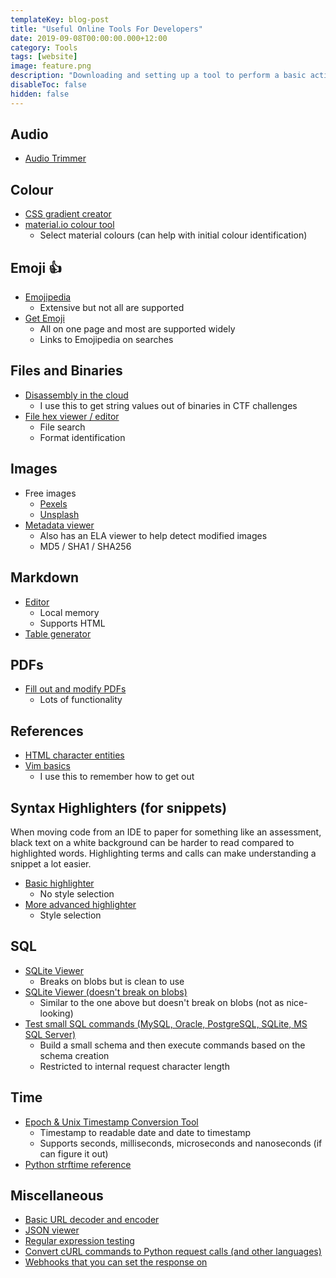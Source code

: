 ```yaml
---
templateKey: blog-post
title: "Useful Online Tools For Developers"
date: 2019-09-08T00:00:00.000+12:00
category: Tools
tags: [website]
image: feature.png
description: "Downloading and setting up a tool to perform a basic action can be a lot of effort compared to using something online. This is a list of tools I actively use for everyday development."
disableToc: false
hidden: false
---
```


## Audio

- [Audio Trimmer](https://mp3cut.net/)

## Colour

- [CSS gradient creator](https://mycolor.space/gradient)
- [material.io colour tool](https://material.io/resources/color/)
  - Select material colours (can help with initial colour identification)

## Emoji 👍

- [Emojipedia](https://emojipedia.org/)
  - Extensive but not all are supported
- [Get Emoji](https://getemoji.com/)
  - All on one page and most are supported widely
  - Links to Emojipedia on searches

## Files and Binaries

- [Disassembly in the cloud](https://onlinedisassembler.com/static/home/index.html)
  - I use this to get string values out of binaries in CTF challenges
- [File hex viewer / editor](https://hexed.it/)
  - File search
  - Format identification

## Images

- Free images
  - [Pexels](https://www.pexels.com/)
  - [Unsplash](https://unsplash.com/)
- [Metadata viewer](https://fotoforensics.com/)
  - Also has an ELA viewer to help detect modified images
  - MD5 / SHA1 / SHA256

## Markdown

- [Editor](https://stackedit.io/app#)
  - Local memory
  - Supports HTML
- [Table generator](https://www.tablesgenerator.com/markdown_tables)

## PDFs

- [Fill out and modify PDFs](https://www.pdfescape.com/)
  - Lots of functionality

## References

- [HTML character entities](https://dev.w3.org/html5/html-author/charref)
- [Vim basics](https://github.com/yuanqing/vim-basics/blob/master/README.md)
  - I use this to remember how to get out

## Syntax Highlighters (for snippets)

When moving code from an IDE to paper for something like an assessment, black text on a white background can be harder to read compared to highlighted words. Highlighting terms and calls can make understanding a snippet a lot easier.

- [Basic highlighter](https://highlight.hohli.com/index.php)
  - No style selection
- [More advanced highlighter](https://pinetools.com/syntax-highlighter)
  - Style selection

## SQL

- [SQLite Viewer](https://inloop.github.io/sqlite-viewer/)
  - Breaks on blobs but is clean to use
- [SQLite Viewer (doesn't break on blobs)](https://sqliteviewer.flowsoft7.com/)
  - Similar to the one above but doesn't break on blobs (not as nice-looking)
- [Test small SQL commands (MySQL, Oracle, PostgreSQL, SQLite, MS SQL Server)](https://www.sqlfiddle.com)
  - Build a small schema and then execute commands based on the schema creation
  - Restricted to internal request character length

## Time

- [Epoch & Unix Timestamp Conversion Tool](https://www.epochconverter.com/)
  - Timestamp to readable date and date to timestamp
  - Supports seconds, milliseconds, microseconds and nanoseconds (if can figure it out)
- [Python strftime reference](https://strftime.org/)

## Miscellaneous

- [Basic URL decoder and encoder](https://meyerweb.com/eric/tools/dencoder/)
- [JSON viewer](https://jsonviewer.stack.hu/)
- [Regular expression testing](https://regex101.com/)
- [Convert cURL commands to Python request calls (and other languages)](https://curl.trillworks.com/)
- [Webhooks that you can set the response on](https://webhook.site/#!/07372fd5-f335-4263-97bd-a8fa974ed148)
